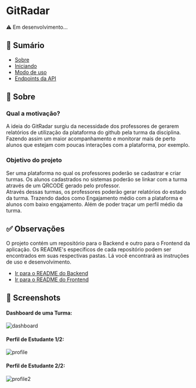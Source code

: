 # GitRadar
⚠️ Em desenvolvimento...

## 📝 Sumário

- [Sobre](#sobre)
- [Iniciando](#iniciando)
- [Modo de uso](#uso)
- [Endpoints da API](#endpoints)

## 🧐 Sobre <a name = "sobre"></a>

### Qual a motivação?
A ideia do GitRadar surgiu da necessidade dos professores de gerarem relatórios de utilização da plataforma do github pela turma da disciplina. Fazendo assim um maior acompanhamento e monitorar mais de perto alunos que estejam com poucas interações com a plataforma, por exemplo.

### Objetivo do projeto <br>
Ser uma plataforma no qual os professores poderão se cadastrar e criar turmas. Os alunos cadastrados no sistemas poderão se linkar com a turma através de um QRCODE gerado pelo professor. <br>
Através dessas turmas, os professores poderão gerar relatórios do estado da turma. Trazendo dados como Engajamento médio com a plataforma e alunos com baixo engajamento. Além de poder traçar um perfil médio da turma.

## ✅ Observações
O projeto contém um repositório para o Backend e outro para o Frontend da aplicação. Os README's específicos de cada repositório podem ser encontrados em suas respectivas pastas. Lá você encontrará as instruções de uso e desenvolvimento.
- [Ir para o README do Backend](./backend/README.md)
- [Ir para o README do Frontend](./frontend/README.md)

## 📸 Screenshots

#### Dashboard de uma Turma:
![dashboard](https://user-images.githubusercontent.com/40612788/98311926-54f4cf80-1faf-11eb-8962-c1a7a887981f.png)

#### Perfil de Estudante 1/2:
![profile](https://user-images.githubusercontent.com/40612788/98311933-5aeab080-1faf-11eb-85a6-6929cd482035.png)

#### Perfil de Estudante 2/2:
![profile2](https://user-images.githubusercontent.com/40612788/98311936-5d4d0a80-1faf-11eb-8268-2b98dd3623cf.png)
